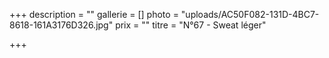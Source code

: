 +++
description = ""
gallerie = []
photo = "uploads/AC50F082-131D-4BC7-8618-161A3176D326.jpg"
prix = ""
titre = "N°67 - Sweat léger"

+++
